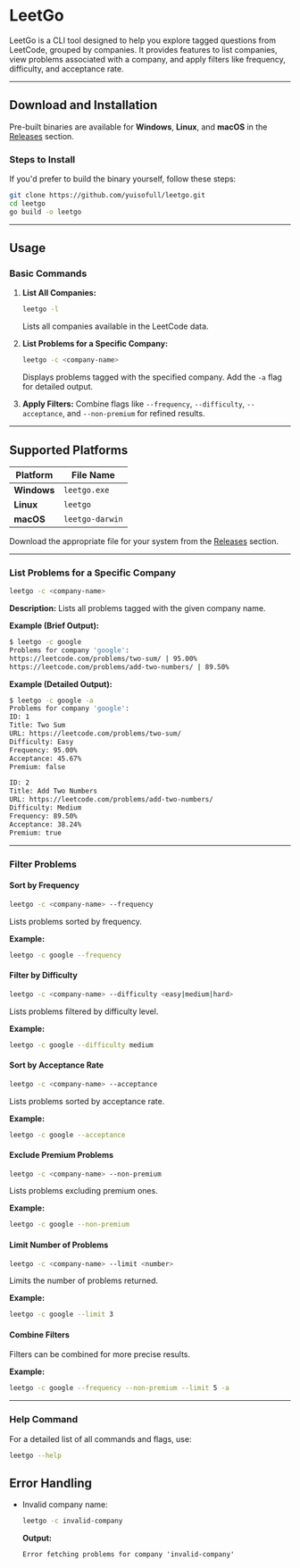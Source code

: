 # **LeetGo**

LeetGo is a CLI tool designed to help you explore tagged questions from LeetCode, grouped by companies. It provides features to list companies, view problems associated with a company, and apply filters like frequency, difficulty, and acceptance rate.

---

## **Download and Installation**

Pre-built binaries are available for **Windows**, **Linux**, and **macOS** in the [Releases](https://github.com/yuisofull/leetgo/releases) section.

### **Steps to Install**
If you'd prefer to build the binary yourself, follow these steps:
```bash
git clone https://github.com/yuisofull/leetgo.git
cd leetgo
go build -o leetgo
```

---

## **Usage**

### **Basic Commands**
1. **List All Companies:**
   ```bash
   leetgo -l
   ```
   Lists all companies available in the LeetCode data.

2. **List Problems for a Specific Company:**
   ```bash
   leetgo -c <company-name>
   ```
   Displays problems tagged with the specified company. Add the `-a` flag for detailed output.

3. **Apply Filters:**
   Combine flags like `--frequency`, `--difficulty`, `--acceptance`, and `--non-premium` for refined results.

---

## **Supported Platforms**

| Platform   | File Name       |
|------------|-----------------|
| **Windows**| `leetgo.exe`    |
| **Linux**  | `leetgo`        |
| **macOS**  | `leetgo-darwin` |

Download the appropriate file for your system from the [Releases](https://github.com/yuisofull/leetgo/releases) section.

---

### **List Problems for a Specific Company**

```bash
leetgo -c <company-name>
```
**Description:** Lists all problems tagged with the given company name.

**Example (Brief Output):**
```bash
$ leetgo -c google
Problems for company 'google':
https://leetcode.com/problems/two-sum/ | 95.00%
https://leetcode.com/problems/add-two-numbers/ | 89.50%
```

**Example (Detailed Output):**
```bash
$ leetgo -c google -a
Problems for company 'google':
ID: 1
Title: Two Sum
URL: https://leetcode.com/problems/two-sum/
Difficulty: Easy
Frequency: 95.00%
Acceptance: 45.67%
Premium: false

ID: 2
Title: Add Two Numbers
URL: https://leetcode.com/problems/add-two-numbers/
Difficulty: Medium
Frequency: 89.50%
Acceptance: 38.24%
Premium: true
```

---

### **Filter Problems**

#### **Sort by Frequency**
```bash
leetgo -c <company-name> --frequency
```
Lists problems sorted by frequency.

**Example:**
```bash
leetgo -c google --frequency
```

#### **Filter by Difficulty**
```bash
leetgo -c <company-name> --difficulty <easy|medium|hard>
```
Lists problems filtered by difficulty level.

**Example:**
```bash
leetgo -c google --difficulty medium
```

#### **Sort by Acceptance Rate**
```bash
leetgo -c <company-name> --acceptance
```
Lists problems sorted by acceptance rate.

**Example:**
```bash
leetgo -c google --acceptance
```

#### **Exclude Premium Problems**
```bash
leetgo -c <company-name> --non-premium
```
Lists problems excluding premium ones.

**Example:**
```bash
leetgo -c google --non-premium
```

#### **Limit Number of Problems**
```bash
leetgo -c <company-name> --limit <number>
```
Limits the number of problems returned.

**Example:**
```bash
leetgo -c google --limit 3
```

#### **Combine Filters**
Filters can be combined for more precise results.

**Example:**
```bash
leetgo -c google --frequency --non-premium --limit 5 -a
```

---

### **Help Command**
For a detailed list of all commands and flags, use:
```bash
leetgo --help
```

## **Error Handling**
- Invalid company name:
  ```bash
  leetgo -c invalid-company
  ```
  **Output:**
  ```
  Error fetching problems for company 'invalid-company'
  ```
